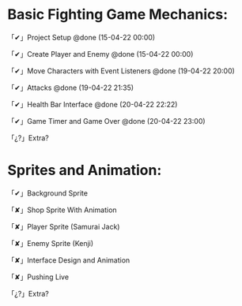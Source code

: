 # Basic Fighting Game Mechanics:

「✔」Project Setup @done (15-04-22 00:00)

「✔」Create Player and Enemy @done (15-04-22 00:00)

「✔」Move Characters with Event Listeners @done (19-04-22 20:00)

「✔」Attacks @done (19-04-22 21:35)

「✔」Health Bar Interface @done (20-04-22 22:22)

「✔」Game Timer and Game Over @done (20-04-22 23:00)

「¿?」Extra?

# Sprites and Animation:

「✔」Background Sprite

「✘」Shop Sprite With Animation

「✘」Player Sprite (Samurai Jack)

「✘」Enemy Sprite (Kenji)

「✘」Interface Design and Animation

「✘」Pushing Live

「¿?」Extra?
